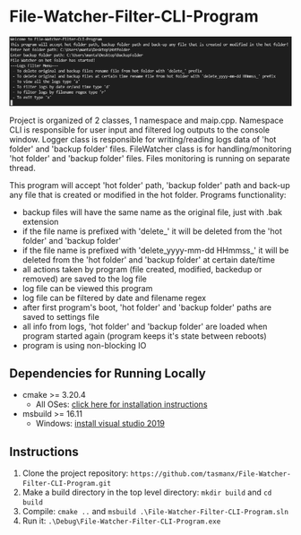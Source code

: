 # File-Watcher-Filter-CLI-Program


![File-Watcher-Filter-CLI-Program](images/CLI.png)

Project is organized of 2 classes, 1 namespace and maip.cpp. Namespace CLI is responsible for user input and filtered log outputs to the console window. Logger class is responsible for writing/reading logs data of 'hot folder' and 'backup folder' files. FileWatcher class is for handling/monitoring 'hot folder' and 'backup folder' files. Files monitoring is running on separate thread. 

This program will accept 'hot folder' path, 'backup folder' path and back-up any file that is created or modified in the hot folder. Programs functionality:
 - backup files will have the same name as the original file, just with .bak extension
 - if the file name is prefixed with 'delete_' it will be deleted from the 'hot folder' and 'backup folder'
 - if the file name is prefixed with 'delete_yyyy-mm-dd HHmmss_' it will be deleted from the 'hot folder' and 'backup folder' at certain date/time
 - all actions taken by program (file created, modified, backedup or removed) are saved to the log file
 - log file can be viewed this program
 - log file can be filtered by date and filename regex
 - after first program's boot, 'hot folder' and 'backup folder' paths are saved to settings file
 - all info from logs, 'hot folder' and 'backup folder' are loaded when program started again (program keeps it's state between reboots)
 - program is using non-blocking IO

## Dependencies for Running Locally
* cmake >= 3.20.4
  * All OSes: [click here for installation instructions](https://cmake.org/install/)
* msbuild >= 16.11 
  * Windows: [install visual studio 2019](https://visualstudio.microsoft.com/downloads/)

## Instructions

1. Clone the project repository: `https://github.com/tasmanx/File-Watcher-Filter-CLI-Program.git`
2. Make a build directory in the top level directory: `mkdir build` and `cd build`
3. Compile: `cmake ..` and `msbuild .\File-Watcher-Filter-CLI-Program.sln`
4. Run it: `.\Debug\File-Watcher-Filter-CLI-Program.exe`

